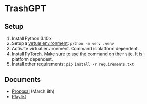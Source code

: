 # TrashGPT

## Setup

1. Install Python 3.10.x
2. Setup a [virtual environment](https://docs.python.org/3/tutorial/venv.html): `python -m venv .venv`
3. Activate virtual environment. Command is platform dependent.
4. Install [PyTorch](https://pytorch.org/). Make sure to use the command on their site. It is platform dependent.
5. Install other requirements: `pip install -r requirements.txt`

## Documents

- [Proposal](https://www.overleaf.com/project/63ebb492e3b98236eca9357b) (March 8th)
- [Playlist](https://youtube.com/playlist?list=PLUHmmIt9sU6i4JlDABqLeWybD_ZrJf9LB)
